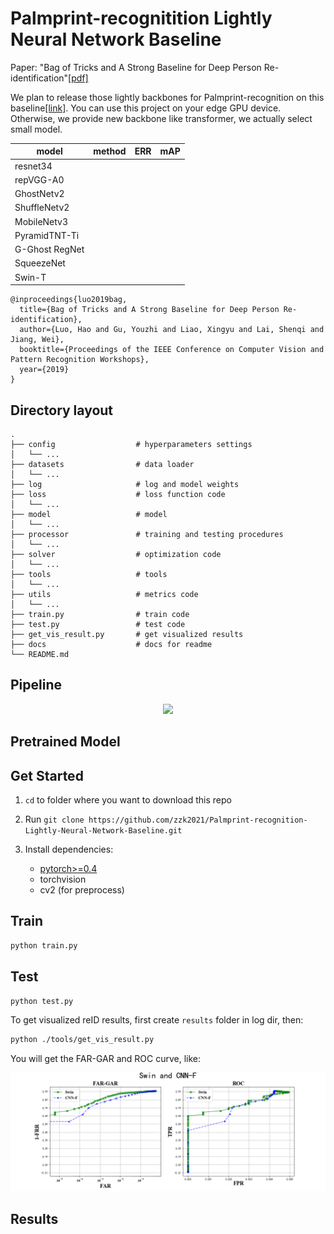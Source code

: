 # Palmprint-recognitition Lightly Neural Network Baseline
Paper: "Bag of Tricks and A Strong Baseline for Deep Person Re-identification"[[pdf]](https://arxiv.org/abs/1903.07071)

We plan to release those lightly backbones for Palmprint-recognition on this baseline[[link]](https://github.com/michuanhaohao/reid-strong-baseline). You can use this project on your edge GPU device.
Otherwise, we provide new backbone like transformer, we actually select small model.

|model|method|ERR|mAP|
|---- |----  |----|----|
|resnet34| | | |
|repVGG-A0| | | |
|GhostNetv2| | | |
|ShuffleNetv2| | | |
|MobileNetv3| | | |
|PyramidTNT-Ti| | | |
|G-Ghost RegNet| | | |
|SqueezeNet| | | |
|Swin-T| | | |

```
@inproceedings{luo2019bag,
  title={Bag of Tricks and A Strong Baseline for Deep Person Re-identification},
  author={Luo, Hao and Gu, Youzhi and Liao, Xingyu and Lai, Shenqi and Jiang, Wei},
  booktitle={Proceedings of the IEEE Conference on Computer Vision and Pattern Recognition Workshops},
  year={2019}
}
```

## Directory layout

    .
    ├── config                  # hyperparameters settings
    │   └── ...                 
    ├── datasets                # data loader
    │   └── ...           
    ├── log                     # log and model weights             
    ├── loss                    # loss function code
    │   └── ...   
    ├── model                   # model
    │   └── ...  
    ├── processor               # training and testing procedures
    │   └── ...    
    ├── solver                  # optimization code
    │   └── ...   
    ├── tools                   # tools
    │   └── ...
    ├── utils                   # metrics code
    │   └── ...
    ├── train.py                # train code 
    ├── test.py                 # test code 
    ├── get_vis_result.py       # get visualized results 
    ├── docs                    # docs for readme              
    └── README.md


## Pipeline

<div align=center>
<img src='docs/pipeline.jpg' width='800'>
</div>

## Pretrained Model

## Get Started
1. `cd` to folder where you want to download this repo

2. Run `git clone https://github.com/zzk2021/Palmprint-recognition-Lightly-Neural-Network-Baseline.git`

3. Install dependencies:
    - [pytorch>=0.4](https://pytorch.org/)
    - torchvision
    - cv2 (for preprocess)

## Train

```bash
python train.py
```

## Test

```bash
python test.py
```

To get visualized reID results, first create `results` folder in log dir, then:
```bash
python ./tools/get_vis_result.py

```

You will get the FAR-GAR and ROC curve, like:
<div align=center>
<img src='pipeline/折线图.png' width='800'>
</div>

## Results